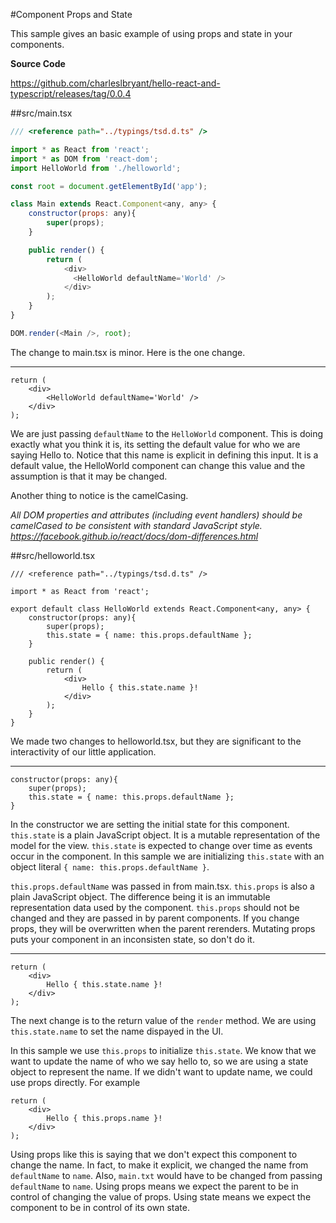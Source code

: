 #Component Props and State

This sample gives an basic example of using props and state in your components.

**Source Code** 

https://github.com/charleslbryant/hello-react-and-typescript/releases/tag/0.0.4

##src/main.tsx

```javascript
/// <reference path="../typings/tsd.d.ts" />

import * as React from 'react';
import * as DOM from 'react-dom';
import HelloWorld from './helloworld';

const root = document.getElementById('app');

class Main extends React.Component<any, any> {
    constructor(props: any){
        super(props);
    }

	public render() {
		return (
            <div>
              <HelloWorld defaultName='World' />
            </div>
        );
	}
}

DOM.render(<Main />, root);  
```

The change to main.tsx is minor. Here is the one change.

---

```
return (
    <div>
        <HelloWorld defaultName='World' />
    </div>
);
```

We are just passing `defaultName` to the `HelloWorld` component. This is doing exactly what you think it is, its setting the default value for who we are saying Hello to. Notice that this name is explicit in defining this input. It is a default value, the HelloWorld component can change this value and the assumption is that it may be changed.

Another thing to notice is the camelCasing. 

*All DOM properties and attributes (including event handlers) should be camelCased to be consistent with standard JavaScript style.
https://facebook.github.io/react/docs/dom-differences.html*

##src/helloworld.tsx

```
/// <reference path="../typings/tsd.d.ts" />

import * as React from 'react';

export default class HelloWorld extends React.Component<any, any> {
    constructor(props: any){
        super(props);
        this.state = { name: this.props.defaultName };
    }

	public render() {
		return (
            <div>
                Hello { this.state.name }!
            </div>
        );
	}
}
```

We made two changes to helloworld.tsx, but they are significant to the interactivity of our little application.

----

```
constructor(props: any){
    super(props);
    this.state = { name: this.props.defaultName };
}
```

In the constructor we are setting the initial state for this component. `this.state` is a plain JavaScript object. It is a mutable representation of the model for the view. `this.state` is expected to change over time as events occur in the component. In this sample we are initializing `this.state` with an object literal `{ name: this.props.defaultName }`.

`this.props.defaultName` was passed in from main.tsx. `this.props` is also a plain JavaScript object. The difference being it is an immutable representation data used by the component. `this.props` should not be changed and they are passed in by parent components. If you change props, they will be overwritten when the parent rerenders. Mutating props puts your component in an inconsisten state, so don't do it.

---

```
return (
    <div>
        Hello { this.state.name }!
    </div>
);
```
The next change is to the return value of the `render` method. We are using `this.state.name` to set the name dispayed in the UI.

In this sample we use `this.props` to initialize `this.state`. We know that we want to update the name of who we say hello to, so we are using a state object to represent the name. If we didn't want to update name, we could use props directly. For example

```
return (
    <div>
        Hello { this.props.name }!
    </div>
);
```
Using props like this is saying that we don't expect this component to change the name. In fact, to make it explicit, we changed the name from `defaultName` to `name`. Also, `main.txt` would have to be changed from passing `defaultName` to `name`. Using props means we expect the parent to be in control of changing the value of props. Using state means we expect the component to be in control of its own state.




